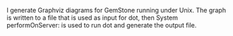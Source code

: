 I generate Graphviz diagrams for GemStone running under Unix. The graph is written to a file that is used as input for dot, then System performOnServer: is used to run dot and generate the output file.